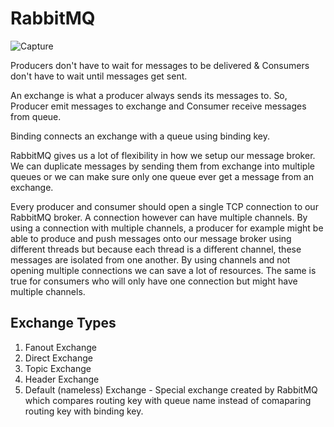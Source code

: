 # RabbitMQ
![Capture](https://user-images.githubusercontent.com/76180043/188571263-94d2ebe9-d304-4d7c-9dbe-99f7af6268b6.PNG)

Producers don't have to wait for messages to be delivered & Consumers don't have to wait until messages get sent.

An exchange is what a producer always sends its messages to. So, Producer emit messages to exchange and Consumer receive messages from queue.

Binding connects an exchange with a queue using binding key.

RabbitMQ gives us a lot of flexibility in how we setup our message broker. We can duplicate messages by sending them from exchange into multiple queues or we can make sure only one queue ever get a message from an exchange.

Every producer and consumer should open a single TCP connection to our RabbitMQ broker. A connection however can have multiple channels. By using a connection with multiple channels, a producer for example might be able to produce and push messages onto our message broker using different threads but because each thread is a different channel, these messages are isolated from one another. By using channels and not opening multiple connections we can save a lot of resources. The same is true for consumers who will only have one connection but might have multiple channels. 

## Exchange Types
1) Fanout Exchange
2) Direct Exchange
3) Topic Exchange
4) Header Exchange
5) Default (nameless) Exchange - Special exchange created by RabbitMQ which compares routing key with queue name instead of comaparing routing key with binding key.
